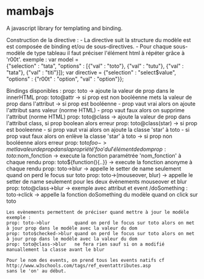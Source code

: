mambajs
=======

A javascript library for templating and binding.

Construction de la directive : 
    - La directive suit la structure du modèle est est composée de binding et/ou de sous-directives. 
    - Pour chaque sous-modèle de type tableau il faut préciser l'élément html à répéter grâce à 'r00t'.
    exemple :
    var model =  
        {"selection" : "tata", 
         "options" : [{"val" : "toto"},
                       {"val" : "tutu"}, 
                       {"val" : "tata"}, 
                       {"val" : "titi"}]};
    var directive = 
        {"selection" : "select$value",
         "options" : {"r00t" : "option", 
                      "val" : "option"}};

Bindings disponibles : 
    prop: toto                     -> ajoute la valeur de prop dans le innerHTML 
    prop: toto@attr                -> si prop est non booléenne mets la valeur de prop dans l'attribut
                                   -> si prop est booléenne 
                                       - prop vaut vrai alors on ajoute l'attribut sans valeur (norme HTML)
                                       - prop vaut faux alors on supprime l'attribut (norme HTML)
    prop: toto@class               -> ajoute la valeur de prop dans l'attribut class, si prop boolean alors erreur
    prop: toto@class(star)         -> si prop est booleenne 
                                       - si prop vaut vrai alors on ajoute la classe 'star' à toto
                                       - si prop vaut faux alors on enlève la classe 'star' à toto
                                   -> si prop non booléenne alors erreur
    prop: toto$foo                 -> met la valeur de prop dans la propriété 'foo' du l'élément de dom
    prop: toto$:nom_fonction       -> execute la fonction paramétrée 'nom_fonction' à chaque rendu
    prop: toto${function(){..}}    -> execute la fonction anonyme à chaque rendu
    prop: toto->blur               -> appelle le setter de name seulement quand on perd le focus sur toto
    prop: toto->(mouseover, blur)  -> appelle le setter de name seulement pour les deux évènements mouseover et blur
    prop: toto@class->blur         -> exemple avec attribut et event 
    /doSomething : toto->click     -> appelle la fonction doSomething du modèle quand on click sur toto

    Les evènements permettent de préciser quand mettre à jour le modèle exemple : 
    prop: toto->blur         quand on perd le focus sur toto alors on met à jour prop dans le modèle avec la valeur du dom
    prop: toto$checked->blur quand on perd le focus sur toto alors on met à jour prop dans le modèle avec la valeur du dom 
    prop: toto@class->blur   ne fera rien sauf si on a modifié manuallement la classe avant le blur
    
    Pour le nom des events, on prend tous les events natifs cf http://www.w3schools.com/tags/ref_eventattributes.asp
    sans le 'on' au début.


